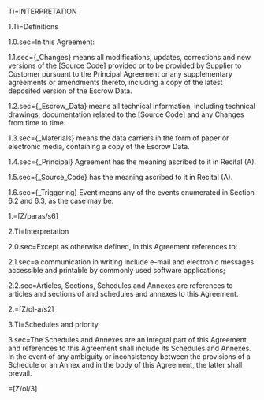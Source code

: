 Ti=INTERPRETATION
 
1.Ti=Definitions
 
1.0.sec=In this Agreement:
 
1.1.sec={_Changes} means all modifications, updates, corrections and new versions of the [Source Code] provided or to be provided by Supplier to Customer pursuant to the Principal Agreement or any supplementary agreements or amendments thereto, including a copy of the latest deposited version of the Escrow Data.
 
1.2.sec={_Escrow_Data} means all technical information, including technical drawings, documentation related to the [Source Code] and any Changes from time to time.
 
1.3.sec={_Materials} means the data carriers in the form of paper or electronic media, containing a copy of the Escrow Data.
 
1.4.sec={_Principal} Agreement has the meaning ascribed to it in Recital (A).
 
1.5.sec={_Source_Code} has the meaning ascribed to it in Recital (A).
 
1.6.sec={_Triggering} Event means any of the events enumerated in Section 6.2 and 6.3, as the case may be.

1.=[Z/paras/s6]
 
2.Ti=Interpretation
 
2.0.sec=Except as otherwise defined, in this Agreement references to:
 
2.1.sec=a communication in writing include e-mail and electronic messages accessible and printable by commonly used software applications;
 
2.2.sec=Articles, Sections, Schedules and Annexes are references to articles and sections of and schedules and annexes to this Agreement.
 
2.=[Z/ol-a/s2]
 
3.Ti=Schedules and priority
 
3.sec=The Schedules and Annexes are an integral part of this Agreement and references to this Agreement shall include its Schedules and Annexes. In the event of any ambiguity or inconsistency between the provisions of a Schedule or an Annex and in the body of this Agreement, the latter shall prevail.

=[Z/ol/3]